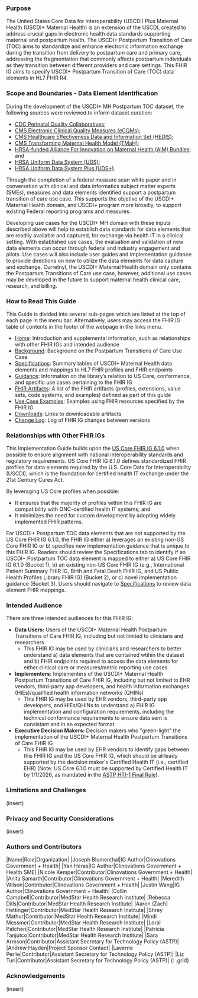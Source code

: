 
### Purpose
The United States Core Data for Interoperability (USCDI) Plus Maternal Health (USCDI+ Maternal Health) is an extension of the USCDI, created to address crucial gaps in electronic health data standards supporting maternal and postpartum health. The USCDI+ Postpartum Transition of Care (TOC) aims to standardize and enhance electronic information exchange during the transition from delivery to postpartum care and primary care, addressing the fragmentation that commonly affects postpartum individuals as they transition between different providers and care settings. This FHIR IG aims to specify USCDI+ Postpartum Transition of Care (TOC) data elements in HL7 FHIR R4. 

### Scope and Boundaries - Data Element Identification
During the development of the USCDI+ MH Postpartum TOC dataset, the following sources were reviewed to inform dataset curation: 
- [CDC Perinatal Quality Collaboratives](https://www.cdc.gov/maternal-infant-health/pqc/index.html); 
- [CMS Electronic Clinical Quality Measures (eCQMs)](https://ecqi.healthit.gov/ecqms/about-ecqms);
- [CMS Healthcare Effectiveness Data and Information Set (HEDIS)](https://www.cms.gov/medicare/enrollment-renewal/special-needs-plans/data-information-set); 
- [CMS Transforming Maternal Health Model (TMaH)](https://www.cms.gov/priorities/innovation/innovation-models/transforming-maternal-health-tmah-model);
- [HRSA-funded Alliance For Innovation on Maternal Health (AIM) Bundles](https://saferbirth.org/patient-safety-bundles/); and 
- [HRSA Uniform Data System (UDS)](https://data.hrsa.gov/topics/healthcenters/uds);
- [HRSA Uniform Data System Plus (UDS+)](https://www.fhir.org/guides/hrsa/uds-plus/). 

Through the completion of a federal measure scan white paper and in conversation with clinical and data informatics subject matter experts (SMEs), measures and data elements identified support a postpartum transition of care use case. This supports the objetive of the USCDI+ Maternal Health domain, and USCDI+ program more broadly, to support existing Federal reporting programs and measures. 

Developing use cases for the USCDI+ MH domain with these inputs described above will help to establish data standards for data elements that are readily available and captured, for exchange via health IT in a clinical setting. With established use cases, the evaluation and validation of new data elements can occur through federal and industry engagement and pilots. Use cases will also include user guides and implementation guidance to provide directions on how to utilize the data elements for data capture and exchange. Curretnyl, the USCDI+ Maternal Health domain only contains the Postpartum Transitions of Care use case, however, additional use cases may be developed in the future to support maternal health clinical care, research, and billing. 

### How to Read This Guide
This Guide is divided into several sub-pages which are listed at the top of each page in the menu bar. Alternatively, users may access the FHIR IG table of contents in the footer of the webpage in the links menu. 
- [Home](index.md): Introduction and supplemental information, such as relationships with other FHIR IGs and intended audience
- [Background](background.md): Background on the Postpartum Transitions of Care Use Case
- [Specifications](spec.md): Summary tables of USCDI+ Maternal Health data elements and mappings to HL7 FHIR profiles and FHIR endpoints
- [Guidance](guidance.md): Information on the library’s relation to US Core, conformance, and specific use cases pertaining to the FHIR IG 
- [FHIR Artifacts](profiles-extensions.md): A list of the FHIR artifacts (profiles, extensions, value sets, code systems, and examples) defined as part of this guide
- [Use Case Examples](examples.md): Examples using FHIR resources specified by the FHIR IG
- [Downloads](downloads.md): Links to downloadable artifacts
- [Change Log](change-log.md): Log of FHIR IG changes between versions

### Relationships with Other FHIR IGs 
This Implementation Guide builds upon the [US Core FHIR IG 6.1.0](https://hl7.org/fhir/us/core/STU6.1/) when possible to ensure alignment with national interoperability standards and regulatory requirements. US Core FHIR IG 6.1.0 defines standardized FHIR profiles for data elements required by the U.S. Core Data for Interoperability (USCDI), which is the foundation for certified health IT exchange under the 21st Century Cures Act.

By leveraging US Core profiles when possible:
- It ensures that the majority of profiles within this FHIR IG are compatibility with ONC-certified health IT systems; and
- It minimizes the need for custom development by adopting widely implemented FHIR patterns.

For USCDI+ Postpartum TOC data elements that are not supported by the US Core FHIR IG 6.1.0, the FHIR IG either a) leverages an existing non-US Core FHIR IG or b) specifies new implementation guidance that is unique to this FHIR IG. Readers should review the Specifications tab to identify if an USCDI+ Postpartum TOC data element is mapped to either a) US Core FHIR IG 6.1.0 (Bucket 1), b) an existing non-US Core FHIR IG (e.g., International Patient Summary FHIR IG, Birth and Fetal Death FHIR IG, and US Public Health Profiles Library FHIR IG) (Bucket 2), or c) novel implementation guidance (Bucket 3). Users should navigate to [Specifications](spec.md) to review data element FHIR mappings.

### Intended Audience
There are three intended audiences for this FHIR IG: 
- **Data Users:** Users of the USCDI+ Maternal Health Postpartum Transitions of Care FHIR IG, including but not limited to clinicians and researchers
	- This FHIR IG may be used by clinicians and researchers to better understand a) data elements that are contained wtihin the dataset and b) FHIR endpoints required to access the data elements for either clinical care or measures/metric reporting use cases.
- **Implementers:** Implementers of the USCDI+ Maternal Health Postpartum Transitions of Care FHIR IG, including but not limited to EHR vendors, third-party app developers, and health information exchanges (HIEs)/qualified health information networks (QHINs)
 	- This FHIR IG may be used by EHR vendors, third-party app developers, and HIEs/QHINs to understand a) FHIR IG implementation and configuration requirements, including the technical conformance requirements to ensure data sent is consistant and in an expected format. 
- **Executive Decision Makers:** Decision makers who "green-light" the implementation of the USCDI+ Maternal Health Postpartum Transitions of Care FHIR IG
	- This FHIR IG may be used by EHR vendors to identify gaps between this FHIR IG and the US Core FHIR IG, which should be alrleady supported by the decision maker's Certified Health IT (i.e., certified EHR) (Note: US Core 6.1.0 must be supported by Certified Health IT by 1/1/2026, as mandated in the [ASTP HTI-1 Final Rule](https://www.healthit.gov/topic/laws-regulation-and-policy/health-data-technology-and-interoperability-certification-program)).

### Limitations and Challenges
(insert)

### Privacy and Security Considerations
(insert)

### Authors and Contributors

|Name|Role|Organization|
|Joseph Blumenthal|IG Author|Clinovations Government + Health|
|Yan Heras|IG Author|Clinovations Government + Health SME|
|Nicole Kemper|Contributor|Clinovations Government + Health|
|Anita Samarth|Contributor|Clinovations Government + Health|
|Meredith Wilson|Contributor|Clinovations Government + Health|
|Justin Wang|IG Author|Clinovations Government + Health|
|Collin Campbell|Contributor|MedStar Health Research Institute|
|Rebecca Dills|Contributor|MedStar Health Research Institute|
|Aaron (Zach) Hettinger|Contributor|MedStar Health Research Institute|
|Shrey Mathur|Contributor|MedStar Health Research Institute|
|Mindi Messmer|Contributor|MedStar Health Research Institute|
|Loral Patchen|Contributor|MedStar Health Research Institute|
|Patricia Tanjutco|Contributor|MedStar Health Research Institute|
|Sara Armson|Contributor|Assistant Secretary for Technology Policy (ASTP)|
|Andrew Hayden|Project Sponsor Contact| 
|Laverne Perlie|Contributor|Assistant Secretary for Technology Policy (ASTP)|
|Liz Turi|Contributor|Assistant Secretary for Technology Policy (ASTP)|
{: .grid}

### Acknowledgements
(insert)
